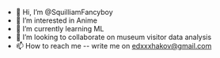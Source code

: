- 👋 Hi, I’m @SquilliamFancyboy
- 👀 I’m interested in Anime
- 🌱 I’m currently learning ML
- 💞️ I’m looking to collaborate on museum visitor data analysis
- 📫 How to reach me -- write me on edxxxhakov@gmail.com

<!---
SquilliamFancyboy/SquilliamFancyboy is a ✨ special ✨ repository because its `README.md` (this file) appears on your GitHub profile.
You can click the Preview link to take a look at your changes.
--->
